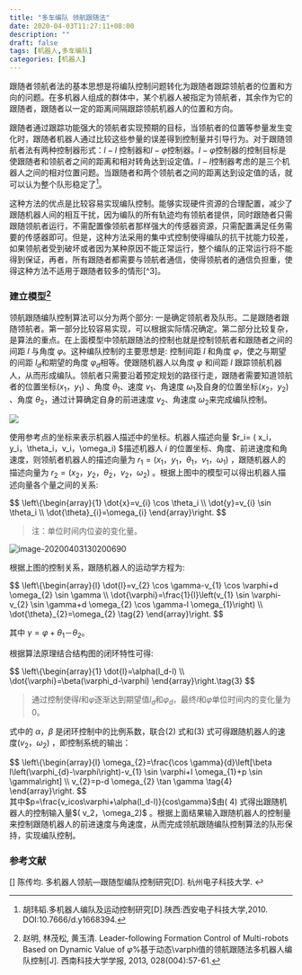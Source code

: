 ```yaml
---
title: "多车编队 领航跟随法"
date: 2020-04-03T11:27:11+08:00
description: ""
draft: false
tags: [机器人,多车编队]
categories: [机器人]
---
```


跟随者领航者法的基本思想是将编队控制问题转化为跟随者跟踪领航者的位置和方向的问题。在多机器人组成的群体中，某个机器人被指定为领航者，其余作为它的跟随者，跟随者以一定的距离间隔跟踪领航机器人的位置和方向。

跟随者通过跟踪功能强大的领航者实现预期的目标，当领航者的位置等参量发生变化时，跟随者机器人通过比较这些参量的误差得到控制量并引导行为。对于跟随领航者法有两种控制器形式：$l-l$ 控制器和$l-\varphi$控制器。$l-\varphi$控制器的控制目标是使跟随者和领航者之间的距离和相对转角达到设定值。$l-l$控制器考虑的是三个机器人之间的相对位置问题。当跟随者和两个领航者之间的距离达到设定值的话，就可以认为整个队形稳定了[^1]。

这种方法的优点是比较容易实现编队控制。能够实现硬件资源的合理配置，减少了跟随机器人间的相互干扰，因为编队的所有轨迹均有领航者提供，同时跟随者只需跟随领航者运行，不需配置像领航者那样强大的传感器资源，只需配置满足任务需要的传感器即可。但是，这种方法采用的集中式控制使得编队的抗干扰能力较差，如果领航者受到破坏或者因为某种原因不能正常运行，整个编队的正常运行将不能得到保证，再者，所有跟随者都需要与领航者通信，使得领航者的通信负担重，使得这种方法不适用于跟随者较多的情形[^3]。

### 建立模型[^2]

领航跟随编队控制算法可以分为两个部分: 一是确定领航者及队形。二是跟随者跟随领航者。第一部分比较容易实现，可以根据实际情况确定。第二部分比较复杂，是算法的重点。在上面模型中领航跟随法的控制也就是控制领航者和跟随者之间的间距 $l$ 与角度 $\varphi$。这种编队控制的主要思想是: 控制间距 $l$ 和角度 $\varphi$，使之与期望的间距 $l_d$和期望的角度 $\varphi_d$相等。使跟随机器人以角度 $\varphi$ 和间距 $l$ 跟踪领航机器人，从而形成编队。领航者只需要沿着预定规划的路径行走，跟随者需要知道领航者的位置坐标$( x_1，y_1)$ 、角度 $\theta_1$、速度 $v_1$、角速度 $\omega_1$及自身的位置坐标$( x_2，y_2)$ 、角度 $\theta_2$，通过计算确定自身的前进速度 $v_2$、角速度 $\omega_2$来完成编队控制。

![](https://gitee.com/chengshuyi/scripts/raw/master/img/image-20200403130104645.png)

使用参考点的坐标来表示机器人描述中的坐标。机器人描述向量 $r_i= ( x_i，y_i，\theta_i，v_i，\omega_i) $描述机器人 $i$ 的位置坐标、角度、前进速度和角速度，则领航者机器人的描述向量为 $r_1= ( x_1，y_1，\theta_1，v_1，\omega_1)$ ，跟随机器人的描述向量为 $r_2= ( x_2，y_2，\theta_2，v_2，\omega_2)$ 。根据上图中的模型可以得出机器人描述向量各个量之间的关系:
<div>
$$
\left\{\begin{array}{1}
\dot{x}=v_{i} \cos \theta_i \\
\dot{y}=v_{i} \sin \theta_i \\ 
\dot{\theta}_{i}=\omega_{i}
\end{array}\right.
$$
</div>

> 注：单位时间内位姿的变化量。

![image-20200403130200690](https://gitee.com/chengshuyi/scripts/raw/master/img/image-20200403130200690.png)

根据上图的控制关系，跟随机器人的运动学方程为:
<div>
$$
\left\{\begin{array}{l}
\dot{l}=v_{2} \cos \gamma-v_{1} \cos \varphi+d \omega_{2} \sin \gamma \\
\dot{\varphi}=\frac{1}{l}\left(v_{1} \sin \varphi-v_{2} \sin \gamma+d \omega_{2} \cos \gamma-l \omega_{1}\right) \\
\dot{\theta}_{2}=\omega_{2} \tag{2}
\end{array}\right.
$$
</div>

其中 $γ = \varphi + \theta_1－ \theta_2$。

根据算法原理结合结构图的闭环特性可得:
<div>
$$
\left\{\begin{array}{1}
\dot{l}=\alpha(l_d-l) \\
\dot{\varphi}=\beta(\varphi_d-\varphi)
\end{array}\right.\tag{3}
$$
</div>

> 通过控制使得$l$和$\varphi$逐渐达到期望值$l_d$和$\varphi_d$，最终$l$和$\varphi$单位时间内的变化量为0。

式中的 $α，β$ 是闭环控制中的比例系数，联合(2) 式和(3) 式可得跟随机器人的速度$( v_2，\omega_2)$ ，即控制系统的输出：
<div>
$$
\left\{\begin{array}{l}
\omega_{2}=\frac{\cos \gamma}{d}\left[\beta l\left(\varphi_{d}-\varphi\right)-v_{1} \sin \varphi+l \omega_{1}+p \sin \gamma\right] \\
v_{2}=p-d \omega_{2} \tan \gamma \tag{4}
\end{array}\right.
$$
</div>
其中$p=\frac{v_icos\varphi+\alpha(l_d-l)}{cos\gamma}$由( 4) 式得出跟随机器人的控制输入量$( v_2，\omega_2)$ 。根据上面结果输入跟随机器人的控制量来控制跟随机器人的前进速度与角速度，从而完成领航跟随编队控制算法的队形保持，实现编队控制。

### 参考文献

[^1]: 胡玮韬.多机器人编队及运动控制研究[D].陕西:西安电子科技大学,2010. DOI:10.7666/d.y1668394.
[^2]: 赵明, 林茂松, 黄玉清. Leader-following Formation Control of Multi-robots Based on Dynamic Value of $\varphi$%基于动态\varphi值的领航跟随法多机器人编队控制[J]. 西南科技大学学报, 2013, 028(004):57-61.

[] 陈传均. 多机器人领航—跟随型编队控制研究[D]. 杭州电子科技大学. ↩
